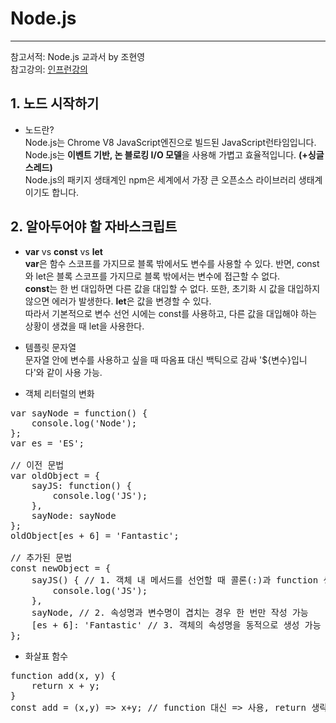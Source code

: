 # Node.js
***
참고서적: Node.js 교과서 by 조현영   
참고강의: [인프런강의](https://www.inflearn.com/course/node-js-%EA%B5%90%EA%B3%BC%EC%84%9C#)   

## 1. 노드 시작하기   
* 노드란?   
Node.js는 Chrome V8 JavaScript엔진으로 빌드된 JavaScript런타임입니다.   
Node.js는 **이벤트 기반, 논 블로킹 I/O 모델**을 사용해 가볍고 효율적입니다. **(+싱글 스레드)**   
Node.js의 패키지 생태계인 npm은 세계에서 가장 큰 오픈소스 라이브러리 생태계이기도 합니다.   

## 2. 알아두어야 할 자바스크립트
* **var** vs **const** vs **let**   
**var**은 함수 스코프를 가지므로 블록 밖에서도 변수를 사용할 수 있다. 반면, const와 let은 블록 스코프를 가지므로 블록 밖에서는 변수에 접근할 수 없다.   
**const**는 한 번 대입하면 다른 값을 대입할 수 없다. 또한, 초기화 시 값을 대입하지 않으면 에러가 발생한다. **let**은 값을 변경할 수 있다.   
따라서 기본적으로 변수 선언 시에는 const를 사용하고, 다른 값을 대입해야 하는 상황이 생겼을 때 let을 사용한다.   

* 템플릿 문자열   
문자열 안에 변수를 사용하고 싶을 때 따옴표 대신 백틱으로 감싸 '${변수}입니다'와 같이 사용 가능.   

* 객체 리터럴의 변화
<pre>
var sayNode = function() {
    console.log('Node');
};
var es = 'ES';

// 이전 문법
var oldObject = {
    sayJS: function() {
        console.log('JS');
    },
    sayNode: sayNode
};
oldObject[es + 6] = 'Fantastic';

// 추가된 문법
const newObject = {
    sayJS() { // 1. 객체 내 메서드를 선언할 때 콜론(:)과 function 생략 가능
        console.log('JS');
    },
    sayNode, // 2. 속성명과 변수명이 겹치는 경우 한 번만 작성 가능
    [es + 6]: 'Fantastic' // 3. 객체의 속성명을 동적으로 생성 가능
};
</pre>

* 화살표 함수
<pre>
function add(x, y) {
    return x + y;
}
const add = (x,y) => x+y; // function 대신 => 사용, return 생략 가능
</pre>
